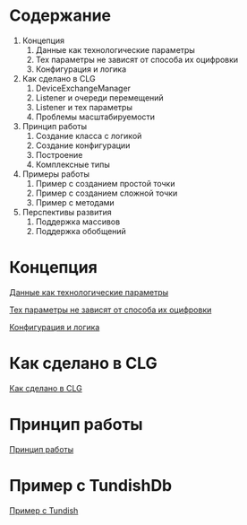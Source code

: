# Содержание

1. Концепция
   1. Данные как технологические параметры
   2. Тех параметры не зависят от способа их оцифровки
   3. Конфигурация и логика
2. Как сделано в CLG
   1. DeviceExchangeManager
   2. Listener и очереди перемещений
   3. Listener и тех параметры
   4. Проблемы масштабируемости
3. Принцип работы
   1. Создание класса с логикой
   2. Создание конфигурации
   3. Построение
   4. Комплексные типы
4. Примеры работы
   1. Пример с созданием простой точки
   2. Пример с созданием сложной точки
   3. Пример с методами
5. Перспективы развития
   1. Поддержка массивов
   2. Поддержка обобщений

 # Концепция

[Данные как технологические параметры](DataAsTP.md)

[Тех параметры не зависят от способа их оцифровки](TPIndependentOfComm.md)

[Конфигурация и логика](конфиг%20и%20логика.md)


# Как сделано в CLG

[Как сделано в CLG](как%20в%20clg.md)

# Принцип работы

[Принцип работы](принцип.md)

# Пример с TundishDb

[Пример с Tundish](пример%20tundish.md)



